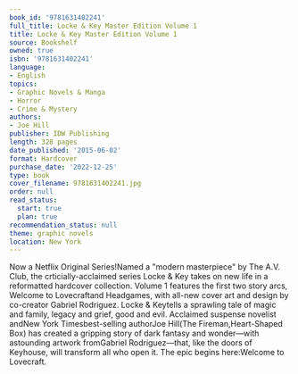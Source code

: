```yaml
---
book_id: '9781631402241'
full_title: Locke & Key Master Edition Volume 1
title: Locke & Key Master Edition Volume 1
source: Bookshelf
owned: true
isbn: '9781631402241'
language:
- English
topics:
- Graphic Novels & Manga
- Horror
- Crime & Mystery
authors:
- Joe Hill
publisher: IDW Publishing
length: 328 pages
date_published: '2015-06-02'
format: Hardcover
purchase_date: '2022-12-25'
type: book
cover_filename: 9781631402241.jpg
order: null
read_status:
  start: true
  plan: true
recommendation_status: null
theme: graphic novels
location: New York
---
```

Now a Netflix Original Series!Named a "modern masterpiece" by The A.V. Club, the crticially-acclaimed series Locke & Key takes on new life in a reformatted hardcover collection. Volume 1 features the first two story arcs, Welcome to Lovecraftand Headgames, with all-new cover art and design by co-creator Gabriel Rodriguez.
Locke & Keytells a sprawling tale of magic and family, legacy and grief, good and evil. Acclaimed suspense novelist andNew York Timesbest-selling authorJoe Hill(The Fireman,Heart-Shaped Box) has created a gripping story of dark fantasy and wonder—with astounding artwork fromGabriel Rodriguez—that, like the doors of Keyhouse, will transform all who open it. The epic begins here:Welcome to Lovecraft.
